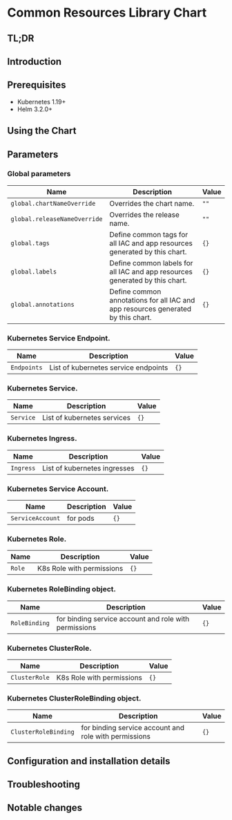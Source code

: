 <!--- app-name: Apache -->

# Common Resources Library Chart

## TL;DR

## Introduction

## Prerequisites

- Kubernetes 1.19+
- Helm 3.2.0+

## Using the Chart

## Parameters

### Global parameters

| Name                         | Description                                                                      | Value |
| ---------------------------- | -------------------------------------------------------------------------------- | ----- |
| `global.chartNameOverride`   | Overrides the chart name.                                                        | `""`  |
| `global.releaseNameOverride` | Overrides the release name.                                                      | `""`  |
| `global.tags`                | Define common tags for all IAC and app resources generated by this chart.        | `{}`  |
| `global.labels`              | Define common labels for all IAC and app resources generated by this chart.      | `{}`  |
| `global.annotations`         | Define common annotations for all IAC and app resources generated by this chart. | `{}`  |


### Kubernetes Service Endpoint.

| Name        | Description                          | Value |
| ----------- | ------------------------------------ | ----- |
| `Endpoints` | List of kubernetes service endpoints | `{}`  |


### Kubernetes Service.

| Name      | Description                 | Value |
| --------- | --------------------------- | ----- |
| `Service` | List of kubernetes services | `{}`  |


### Kubernetes Ingress.

| Name      | Description                  | Value |
| --------- | ---------------------------- | ----- |
| `Ingress` | List of kubernetes ingresses | `{}`  |


### Kubernetes Service Account.

| Name             | Description | Value |
| ---------------- | ----------- | ----- |
| `ServiceAccount` | for pods    | `{}`  |


### Kubernetes Role.

| Name   | Description               | Value |
| ------ | ------------------------- | ----- |
| `Role` | K8s Role with permissions | `{}`  |


### Kubernetes RoleBinding object.

| Name          | Description                                           | Value |
| ------------- | ----------------------------------------------------- | ----- |
| `RoleBinding` | for binding service account and role with permissions | `{}`  |


### Kubernetes ClusterRole.

| Name          | Description               | Value |
| ------------- | ------------------------- | ----- |
| `ClusterRole` | K8s Role with permissions | `{}`  |


### Kubernetes ClusterRoleBinding object.

| Name                 | Description                                           | Value |
| -------------------- | ----------------------------------------------------- | ----- |
| `ClusterRoleBinding` | for binding service account and role with permissions | `{}`  |


## Configuration and installation details


## Troubleshooting


## Notable changes
